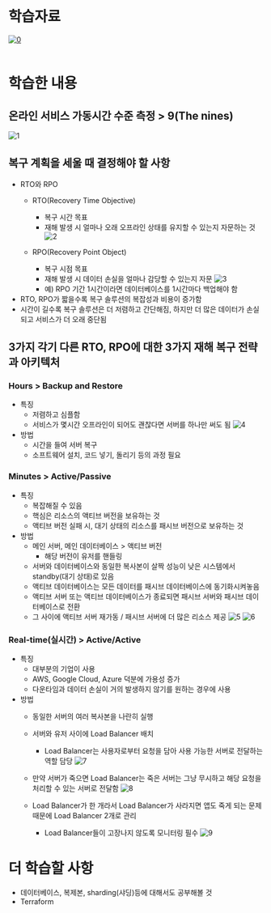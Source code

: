 # 학습자료
[![0](https://img.youtube.com/vi/tLLs7fKts2o/0.jpg)](https://www.youtube.com/watch?v=tLLs7fKts2o)
<br><br>
# 학습한 내용

## 온라인 서비스 가동시간 수준 측정 > 9(The nines)
![1](https://user-images.githubusercontent.com/59956020/199512321-3855c107-8246-49c3-9081-5a7f9166db89.png)


## 복구 계획을 세울 때 결정해야 할 사항

- RTO와 RPO
    - RTO(Recovery Time Objective)
        - 복구 시간 목표
        - 재해 발생 시 얼마나 오래 오프라인 상태를 유지할 수 있는지 자문하는 것
        ![2](https://user-images.githubusercontent.com/59956020/199512349-b8de41c3-cb81-446f-af0c-fa57e543028e.png)

    - RPO(Recovery Point Object)
        - 복구 시점 목표
        - 재해 발생 시 데이터 손실을 얼마나 감당할 수 있는지 자문
        ![3](https://user-images.githubusercontent.com/59956020/199512479-3feade5e-6e54-4f8a-af60-4948f84803ba.png)
        - 예) RPO 기간 1시간이라면 데이터베이스를 1시간마다 백업해야 함
- RTO, RPO가 짧을수록 복구 솔루션의 복잡성과 비용이 증가함
- 시간이 길수록 복구 솔루션은 더 저렴하고 간단해짐, 하지만 더 많은 데이터가 손실되고 서비스가 더 오래 중단됨

## 3가지 각기 다른 RTO, RPO에 대한 3가지 재해 복구 전략과 아키텍처

### Hours > Backup and Restore

- 특징
    - 저렴하고 심플함
    - 서비스가 몇시간 오프라인이 되어도 괜찮다면 서버를 하나만 써도 됨
![4](https://user-images.githubusercontent.com/59956020/199512522-228df04e-bb10-4856-a3f8-849bc6bc55c8.png)
- 방법
    - 시간을 들여 서버 복구
    - 소프트웨어 설치, 코드 넣기, 돌리기 등의 과정 필요

### Minutes > Active/Passive

- 특징
    - 복잡해질 수 있음
    - 핵심은 리소스의 액티브 버전을 보유하는 것
    - 액티브 버전 실패 시, 대기 상태의 리소스를 패시브 버전으로 보유하는 것
- 방법
    - 메인 서버, 메인 데이터베이스 > 액티브 버전
        - 해당 버전이 유저를 핸들링
    - 서버와 데이터베이스와 동일한 복사본이 살짝 성능이 낮은 시스템에서 standby(대기 상태)로 있음
    - 액티브 데이터베이스는 모든 데이터를 패시브 데이터베이스에 동기화시켜놓음
    - 액티브 서버 또는 액티브 데이터베이스가 종료되면 패시브 서버와 패시브 데이터베이스로 전환
    - 그 사이에 액티브 서버 재가동 / 패시브 서버에 더 많은 리소스 제공
![5](https://user-images.githubusercontent.com/59956020/199512586-02da7bf8-d76d-4bcd-9343-a523a251fda3.png)
![6](https://user-images.githubusercontent.com/59956020/199512611-c861f435-6d5e-4583-a3bc-40ad4844ae27.png)

### Real-time(실시간) > Active/Active

- 특징
    - 대부분의 기업이 사용
    - AWS, Google Cloud, Azure 덕분에 가용성 증가
    - 다운타임과 데이터 손실이 거의 발생하지 않기를 원하는 경우에 사용
- 방법
    - 동일한 서버의 여러 복사본을 나란히 실행
    - 서버와 유저 사이에 Load Balancer 배치
        - Load Balancer는 사용자로부터 요청을 담아 사용 가능한 서버로 전달하는 역할 담당
        ![7](https://user-images.githubusercontent.com/59956020/199512640-df56bd7d-9d5d-4a3b-ac86-3169228f513c.png)
        
    - 만약 서버가 죽으면 Load Balancer는 죽은 서버는 그냥 무시하고 해당 요청을 처리할 수 있는 서버로 전달함
        ![8](https://user-images.githubusercontent.com/59956020/199512677-f5b5110f-0eb9-41fa-868d-c239bd1b5aa0.png)
 
    - Load Balancer가 한 개라서 Load Balancer가 사라지면 앱도 죽게 되는 문제 때문에 Load Balancer 2개로 관리
        - Load Balancer들이 고장나지 않도록 모니터링 필수
        ![9](https://user-images.githubusercontent.com/59956020/199512700-fa057837-7263-4bcb-83af-8d5eeb1638e6.png)
   

# 더 학습할 사항

- 데이터베이스, 복제본, sharding(샤딩)등에 대해서도 공부해볼 것
- Terraform
